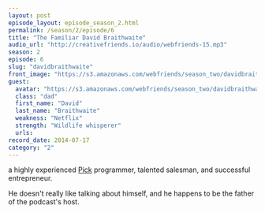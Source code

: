 ```yaml
---
layout: post
episode_layout: episode_season_2.html
permalink: /season/2/episode/6
title: "The Familiar David Braithwaite"
audio_url: "http://creativefriends.io/audio/webfriends-15.mp3"
season: 2
episode: 6
slug: "davidbraithwaite"
front_image: "https://s3.amazonaws.com/webfriends/season_two/davidbraithwaite@2X.png"
guest:
  avatar: "https://s3.amazonaws.com/webfriends/season_two/davidbraithwaite_avatar.jpg"
  class: "dad"
  first_name: "David"
  last_name: "Braithwaite"
  weakness: "Netflix"
  strength: "Wildlife whisperer"
  urls:
record_date: 2014-07-17
category: "2"
---
```

a highly experienced [Pick](http://en.wikipedia.org/wiki/Pick_operating_system) programmer, talented salesman, and successful entrepreneur.

He doesn't really like talking about himself, and he happens to be the father of the podcast's host.
